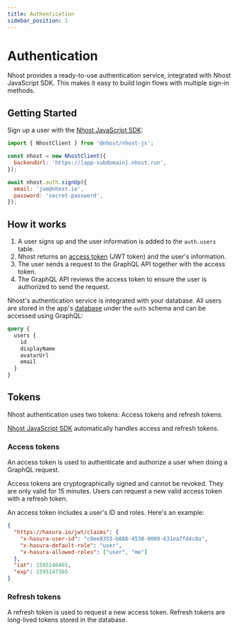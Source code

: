 ```yaml
---
title: Authentication
sidebar_position: 1
---
```


# Authentication

Nhost provides a ready-to-use authentication service, integrated with Nhost JavaScript SDK. This makes it easy to build login flows with multiple sign-in methods.

## Getting Started

Sign up a user with the [Nhost JavaScript SDK](/reference/sdk):

```js
import { NhostClient } from '@nhost/nhost-js';

const nhost = new NhostClient({
  backendUrl: 'https://[app-subdomain].nhost.run',
});

await nhost.auth.signUp({
  email: 'joe@nhost.io',
  password: 'secret-password',
});
```

## How it works

1. A user signs up and the user information is added to the `auth.users` table.
2. Nhost returns an [access token](#access-tokens) (JWT token) and the user's information.
3. The user sends a request to the GraphQL API together with the access token.
4. The GraphQL API reviews the access token to ensure the user is authorized to send the request.

Nhost's authentication service is integrated with your database. All users are stored in the app's [database](/database) under the `auth` schema and can be accessed using GraphQL:

```graphql
query {
  users {
    id
    displayName
    avatarUrl
    email
  }
}
```

## Tokens

Nhost authentication uses two tokens: Access tokens and refresh tokens.

[Nhost JavaScript SDK](/sdk/) automatically handles access and refresh tokens.

### Access tokens

An access token is used to authenticate and authorize a user when doing a GraphQL request.

Access tokens are cryptographically signed and cannot be revoked. They are only valid for 15 minutes. Users can request a new valid access token with a refresh token.

An access token includes a user's ID and roles. Here's an example:

```json
{
  "https://hasura.io/jwt/claims": {
    "x-hasura-user-id": "c8ee8353-b886-4530-9089-631ea7fd4c8a",
    "x-hasura-default-role": "user",
    "x-hasura-allowed-roles": ["user", "me"]
  },
  "iat": 1595146465,
  "exp": 1595147365
}
```

### Refresh tokens

A refresh token is used to request a new access token. Refresh tokens are long-lived tokens stored in the database.
